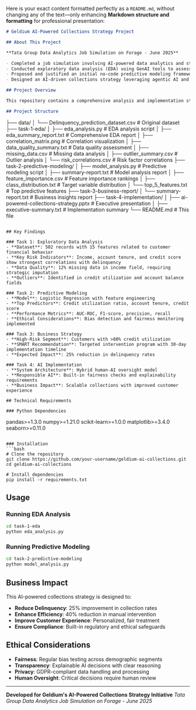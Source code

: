 Here is your exact content formatted perfectly as a `README.md`, without changing any of the text—only enhancing **Markdown structure and formatting** for professional presentation:

```markdown
# Geldium AI-Powered Collections Strategy Project

## About This Project

**Tata Group Data Analytics Job Simulation on Forage - June 2025**

- Completed a job simulation involving AI-powered data analytics and strategy development for the Financial Services team at Tata iQ.  
- Conducted exploratory data analysis (EDA) using GenAI tools to assess data quality, identify risk indicators, and structure insights for predictive modeling.  
- Proposed and justified an initial no-code predictive modeling framework to assess customer delinquency risk, leveraging GenAI for structured model logic and evaluation criteria.  
- Designed an AI-driven collections strategy leveraging agentic AI and automation, incorporating ethical AI principles, regulatory compliance, and scalable implementation frameworks.  

## Project Overview

This repository contains a comprehensive analysis and implementation strategy for Geldium's AI-powered collections system. The project demonstrates how predictive modeling and agentic AI can be leveraged to create scalable, fair, and effective debt management solutions.

## Project Structure

```

├── data/
│   └── Delinquency\_prediction\_dataset.csv    # Original dataset
├── task-1-eda/
│   ├── eda\_analysis.py                       # EDA analysis script
│   ├── eda\_summary\_report.txt                # Comprehensive EDA report
│   ├── correlation\_matrix.png                # Correlation visualization
│   ├── data\_quality\_summary.txt              # Data quality assessment
│   ├── missing\_data.csv                      # Missing data analysis
│   ├── outlier\_summary.csv                   # Outlier analysis
│   └── risk\_correlations.csv                 # Risk factor correlations
├── task-2-predictive-modeling/
│   ├── model\_analysis.py                     # Predictive modeling script
│   ├── summary-report.txt                    # Model analysis report
│   ├── feature\_importance.csv                # Feature importance rankings
│   ├── class\_distribution.txt                # Target variable distribution
│   └── top\_5\_features.txt                    # Top predictive features
├── task-3-business-report/
│   └── summary-report.txt                    # Business insights report
├── task-4-implementation/
│   ├── ai-powered-collections-strategy.pptx  # Executive presentation
│   ├── executive-summary.txt                 # Implementation summary
└── README.md                                 # This file

```

## Key Findings

### Task 1: Exploratory Data Analysis
- **Dataset**: 502 records with 15 features related to customer financial behavior  
- **Key Risk Indicators**: Income, account tenure, and credit score show strongest correlations with delinquency  
- **Data Quality**: 12% missing data in income field, requiring strategic imputation  
- **Outliers**: Identified in credit utilization and account balance fields  

### Task 2: Predictive Modeling
- **Model**: Logistic Regression with feature engineering  
- **Top Predictors**: Credit utilization ratio, account tenure, credit score  
- **Performance Metrics**: AUC-ROC, F1-score, precision, recall  
- **Ethical Considerations**: Bias detection and fairness monitoring implemented  

### Task 3: Business Strategy
- **High-Risk Segment**: Customers with >80% credit utilization  
- **SMART Recommendation**: Targeted intervention program with 30-day implementation timeline  
- **Expected Impact**: 25% reduction in delinquency rates  

### Task 4: AI Implementation
- **System Architecture**: Hybrid human-AI oversight model  
- **Responsible AI**: Built-in fairness checks and explainability requirements  
- **Business Impact**: Scalable collections with improved customer experience  

## Technical Requirements

### Python Dependencies
```

pandas>=1.3.0
numpy>=1.21.0
scikit-learn>=1.0.0
matplotlib>=3.4.0
seaborn>=0.11.0

````

### Installation
```bash
# Clone the repository
git clone https://github.com/your-username/geldium-ai-collections.git
cd geldium-ai-collections

# Install dependencies
pip install -r requirements.txt
````

## Usage

### Running EDA Analysis

```bash
cd task-1-eda
python eda_analysis.py
```

### Running Predictive Modeling

```bash
cd task-2-predictive-modeling
python model_analysis.py
```

## Business Impact

This AI-powered collections strategy is designed to:

* **Reduce Delinquency**: 25% improvement in collection rates
* **Enhance Efficiency**: 40% reduction in manual intervention
* **Improve Customer Experience**: Personalized, fair treatment
* **Ensure Compliance**: Built-in regulatory and ethical safeguards

## Ethical Considerations

* **Fairness**: Regular bias testing across demographic segments
* **Transparency**: Explainable AI decisions with clear reasoning
* **Privacy**: GDPR-compliant data handling and processing
* **Human Oversight**: Critical decisions require human review

---

**Developed for Geldium's AI-Powered Collections Strategy Initiative**
*Tata Group Data Analytics Job Simulation on Forage - June 2025*

```

